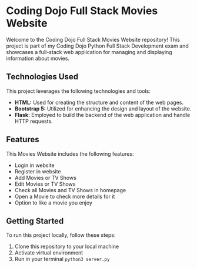 # Coding Dojo Full Stack Movies Website

Welcome to the Coding Dojo Full Stack Movies Website repository! This project is part of my Coding Dojo Python Full Stack Development exam and showcases a full-stack web application for managing and displaying information about movies.

## Technologies Used

This project leverages the following technologies and tools:

- **HTML:** Used for creating the structure and content of the web pages.
- **Bootstrap 5:** Utilized for enhancing the design and layout of the website.
- **Flask:** Employed to build the backend of the web application and handle HTTP requests.

## Features

This Movies Website includes the following features:

- Login in website
- Register in website
- Add Movies or TV Shows
- Edit Movies or TV Shows
- Check all Movies and TV Shows in homepage
- Open a Movie to check more details for it
- Option to like a movie you enjoy

## Getting Started

To run this project locally, follow these steps:

1. Clone this repository to your local machine
2. Activate virtual environment
3. Run in your terminal ```python3 server.py```
